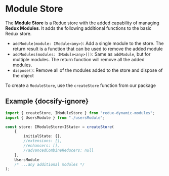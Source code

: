 # Module Store

The **Module Store** is a Redux store with the added capability of managing **Redux Modules**. It adds the following additional functions to the basic Redux store.

-   `addModule(module: IModule<any>)`: Add a single module to the store. The return result is a function that can be used to remove the added module
-   `addModules(modules: IModule<any>[])`: Same as `addModule`, but for multiple modules. The return function will remove all the added modules.
-   `dispose()`: Remove all of the modules added to the store and dispose of the object

To create a `ModuleStore`, use the `createStore` function from our package

## Example {docsify-ignore}

```typescript
import { createStore, IModuleStore } from "redux-dynamic-modules";
import { UsersModule } from "./usersModule";

const store: IModuleStore<IState> = createStore(
    {
        initialState: {},
        //extensions: [],
        //enhancers: [],
        //advancedCombineReducers: null
    },
    UsersModule
    /* ...any additional modules */
);
```
